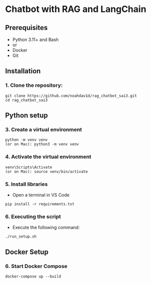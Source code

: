 <h1>Chatbot with RAG and LangChain</h1>

<h2>Prerequisites</h2>
<ul>
  <li>Python 3.11+ and Bash</li>
  <li> or </li>
  <li>Docker</li>
  <li>Git</li>
</ul>

<h2>Installation</h2>
<h3>1. Clone the repository:</h3>

```
git clone https://github.com/noahdav1d/rag_chatbot_sai3.git
cd rag_chatbot_sai3
```
<h2>Python setup</h2>
<h3>3. Create a virtual environment</h3>

```
python -m venv venv
(or on Mac): python3 -m venv venv
```

<h3>4. Activate the virtual environment</h3>

```
venv\Scripts\Activate
(or on Mac): source venv/bin/activate
```

<h3>5. Install libraries</h3>

- Open a terminal in VS Code

```
pip install -r requirements.txt
```

<h3>6. Executing the script</h2>

- Execute the following command:

```
./run_setup.sh
```

<h2>Docker Setup</h2>
<h3>6. Start Docker Compose</h3>

```
docker-compose up --build
```